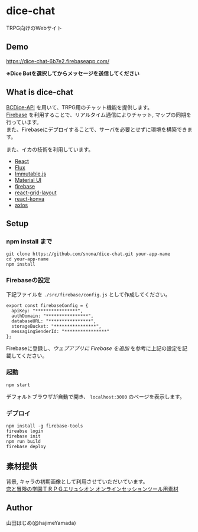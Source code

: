 # dice-chat

TRPG向けのWebサイト

## Demo

https://dice-chat-6b7e2.firebaseapp.com/

**※Dice Botを選択してからメッセージを送信してください**

## What is dice-chat

[BCDice-API](https://github.com/NKMR6194/bcdice-api) を用いて、TRPG用のチャット機能を提供します。  
[Firebase](https://firebase.google.com/) を利用することで、リアルタイム通信によりチャット, マップの同期を行っています。  
また、Firebaseにデプロイすることで、サーバを必要とせずに環境を構築できます。

また、イカの技術を利用しています。

* [React](https://github.com/facebook/react)
* [Flux](https://github.com/facebook/flux)
* [Immutable.js](https://github.com/facebook/immutable-js)
* [Material UI](https://github.com/callemall/material-ui)
* [firebase](https://github.com/firebase/firebase-tools)
* [react-grid-layout](https://github.com/STRML/react-grid-layout)
* [react-konva](https://github.com/lavrton/react-konva)
* [axios](https://github.com/mzabriskie/axios)

## Setup

### npm install まで

```
git clone https://github.com/snona/dice-chat.git your-app-name
cd your-app-name
npm install
```

### Firebaseの設定

下記ファイルを `./src/firebase/config.js` として作成してください。
```
export const firebaseConfig = {
  apiKey: "****************",
  authDomain: "****************",
  databaseURL: "****************",
  storageBucket: "****************",
  messagingSenderId: "****************"
};
```

Firebaseに登録し、*ウェブアプリに Firebase を追加* を参考に上記の設定を記載してください。

### 起動

```
npm start
```

デフォルトブラウザが自動で開き、 `localhost:3000` のページを表示します。

### デプロイ

```
npm install -g firebase-tools
fireabse login
firebase init
npm run build
firebase deploy
```

## 素材提供

背景, キャラの初期画像として利用させていただいています。  
[恋と冒険の学園ＴＲＰＧエリュシオン オンラインセッションツール用素材](http://www.wtrpg9.com/trpg/)

## Author

山田はじめ(@hajimeYamada)

